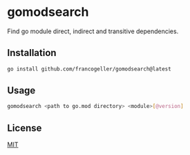 # gomodsearch

Find go module direct, indirect and transitive dependencies.

## Installation

```bash
go install github.com/francogeller/gomodsearch@latest
```

## Usage

```bash
gomodsearch <path to go.mod directory> <module>[@version]
```

## License
[MIT](https://github.com/francogeller/gomodsearch/blob/develop/LICENCE.md)